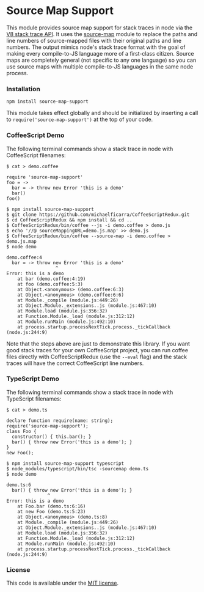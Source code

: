 # Source Map Support

This module provides source map support for stack traces in node via the [V8 stack trace API](http://code.google.com/p/v8/wiki/JavaScriptStackTraceApi). It uses the [source-map](https://github.com/mozilla/source-map) module to replace the paths and line numbers of source-mapped files with their original paths and line numbers. The output mimics node's stack trace format with the goal of making every compile-to-JS language more of a first-class citizen. Source maps are completely general (not specific to any one language) so you can use source maps with multiple compile-to-JS languages in the same node process.

### Installation

    npm install source-map-support

This module takes effect globally and should be initialized by inserting a call to `require('source-map-support')` at the top of your code.

### CoffeeScript Demo

The following terminal commands show a stack trace in node with CoffeeScript filenames:

    $ cat > demo.coffee

    require 'source-map-support'
    foo = ->
      bar = -> throw new Error 'this is a demo'
      bar()
    foo()

    $ npm install source-map-support
    $ git clone https://github.com/michaelficarra/CoffeeScriptRedux.git
    $ cd CoffeeScriptRedux && npm install && cd ..
    $ CoffeeScriptRedux/bin/coffee --js -i demo.coffee > demo.js
    $ echo '//@ sourceMappingURL=demo.js.map' >> demo.js
    $ CoffeeScriptRedux/bin/coffee --source-map -i demo.coffee > demo.js.map
    $ node demo

    demo.coffee:4
      bar = -> throw new Error 'this is a demo'
                      ^
    Error: this is a demo
        at bar (demo.coffee:4:19)
        at foo (demo.coffee:5:3)
        at Object.<anonymous> (demo.coffee:6:3)
        at Object.<anonymous> (demo.coffee:6:6)
        at Module._compile (module.js:449:26)
        at Object.Module._extensions..js (module.js:467:10)
        at Module.load (module.js:356:32)
        at Function.Module._load (module.js:312:12)
        at Module.runMain (module.js:492:10)
        at process.startup.processNextTick.process._tickCallback (node.js:244:9)

Note that the steps above are just to demonstrate this library. If you want good stack traces for your own CoffeeScript project, you can run coffee files directly with CoffeeScriptRedux (use the `--eval` flag) and the stack traces will have the correct CoffeeScript line numbers.

### TypeScript Demo

The following terminal commands show a stack trace in node with TypeScript filenames:

    $ cat > demo.ts

    declare function require(name: string);
    require('source-map-support');
    class Foo {
      constructor() { this.bar(); }
      bar() { throw new Error('this is a demo'); }
    }
    new Foo();

    $ npm install source-map-support typescript
    $ node_modules/typescript/bin/tsc -sourcemap demo.ts
    $ node demo

    demo.ts:6
      bar() { throw new Error('this is a demo'); }
                   ^
    Error: this is a demo
        at Foo.bar (demo.ts:6:16)
        at new Foo (demo.ts:5:23)
        at Object.<anonymous> (demo.ts:8)
        at Module._compile (module.js:449:26)
        at Object.Module._extensions..js (module.js:467:10)
        at Module.load (module.js:356:32)
        at Function.Module._load (module.js:312:12)
        at Module.runMain (module.js:492:10)
        at process.startup.processNextTick.process._tickCallback (node.js:244:9)

### License

This code is available under the [MIT license](http://opensource.org/licenses/MIT).
